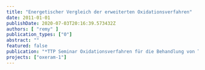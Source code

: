 ```yaml
---
title: "Energetischer Vergleich der erweiterten Oxidationsverfahren"
date: 2011-01-01
publishDate: 2020-07-03T20:16:39.573432Z
authors: [ "remy" ]
publication_types: ["0"]
abstract: ""
featured: false
publication: "*TTP Seminar Oxidationsverfahren für die Behandlung von Trink- und Abwasser*"
projects: ["oxeram-1"]
---
```


